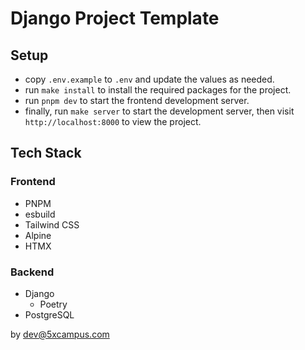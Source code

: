 # Django Project Template

## Setup

- copy `.env.example` to `.env` and update the values as needed.
- run `make install` to install the required packages for the project.
- run `pnpm dev` to start the frontend development server.
- finally, run `make server` to start the development server, then visit `http://localhost:8000` to view the project.

## Tech Stack

### Frontend
- PNPM
- esbuild
- Tailwind CSS
- Alpine
- HTMX

### Backend
- Django
  - Poetry
- PostgreSQL

by dev@5xcampus.com
